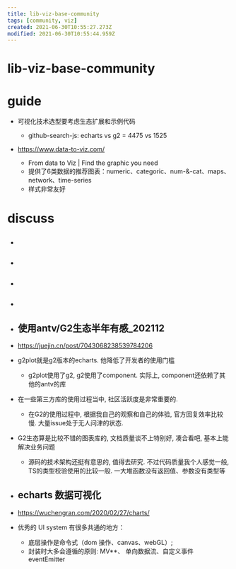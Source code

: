 ```yaml
---
title: lib-viz-base-community
tags: [community, viz]
created: 2021-06-30T10:55:27.273Z
modified: 2021-06-30T10:55:44.959Z
---
```


# lib-viz-base-community

# guide

- 可视化技术选型要考虑生态扩展和示例代码
  - github-search-js: echarts vs g2 = 4475 vs 1525

- https://www.data-to-viz.com/
  - From data to Viz | Find the graphic you need
  - 提供了6类数据的推荐图表：numeric、categoric、num-&-cat、maps、network、time-series
  - 样式非常友好
# discuss
- ## 

- ## 

- ## 

- ## 

- ## 使用antv/G2生态半年有感_202112
- https://juejin.cn/post/7043068238539784206
- g2plot就是g2版本的echarts. 他降低了开发者的使用门槛
  - g2plot使用了g2, g2使用了component. 实际上, component还依赖了其他的antv的库
- 在一些第三方库的使用过程当中, 社区活跃度是非常重要的. 
  - 在G2的使用过程中, 根据我自己的观察和自己的体验, 官方回复效率比较慢. 大量issue处于无人问津的状态.
- G2生态算是比较不错的图表库的, 文档质量谈不上特别好, 凑合看吧, 基本上能解决业务问题
  - 源码的技术架构还挺有意思的, 值得去研究. 不过代码质量我个人感觉一般, TS的类型校验使用的比较一般. 一大堆函数没有返回值、参数没有类型等

- ## echarts 数据可视化
- https://wuchengran.com/2020/02/27/charts/
- 优秀的 UI system 有很多共通的地方：
  - 底层操作是命令式（dom 操作、canvas、webGL）;
  - 封装时大多会遵循的原则: MV**、 单向数据流、自定义事件 eventEmitter

